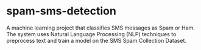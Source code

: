 # spam-sms-detection
A machine learning project that classifies SMS messages as Spam or Ham. The system uses Natural Language Processing (NLP) techniques to preprocess text and train a model on the SMS Spam Collection Dataset.
